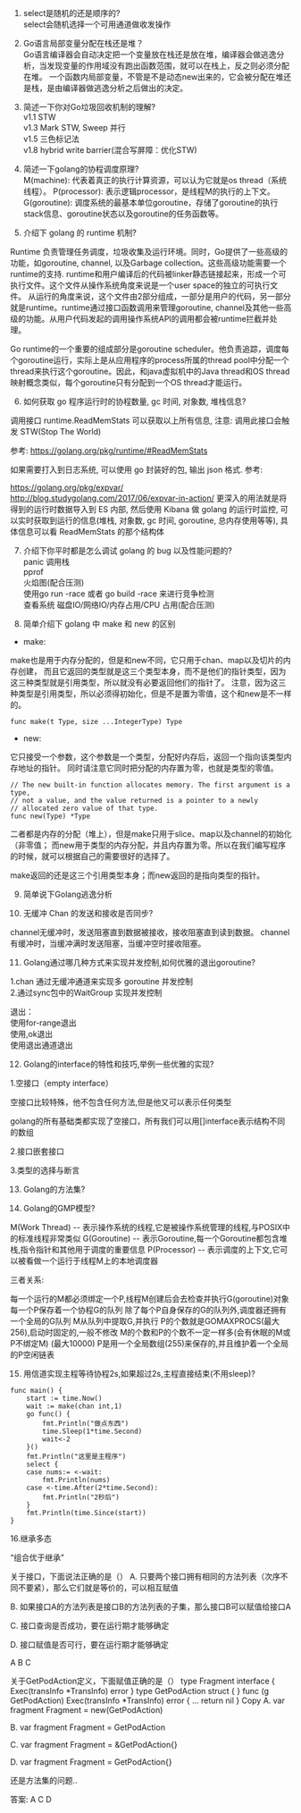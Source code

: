 


1. select是随机的还是顺序的?     
select会随机选择一个可用通道做收发操作

2. Go语言局部变量分配在栈还是堆？    
Go语言编译器会自动决定把一个变量放在栈还是放在堆，编译器会做逃逸分析，当发现变量的作用域没有跑出函数范围，就可以在栈上，反之则必须分配在堆。
一个函数内局部变量，不管是不是动态new出来的，它会被分配在堆还是栈，是由编译器做逃逸分析之后做出的决定。

3. 简述一下你对Go垃圾回收机制的理解?    
v1.1 STW    
v1.3 Mark STW, Sweep 并行    
v1.5 三色标记法    
v1.8 hybrid write barrier(混合写屏障：优化STW)    

4. 简述一下golang的协程调度原理?    
M(machine): 代表着真正的执行计算资源，可以认为它就是os thread（系统线程）。
P(processor): 表示逻辑processor，是线程M的执行的上下文。
G(goroutine): 调度系统的最基本单位goroutine，存储了goroutine的执行stack信息、goroutine状态以及goroutine的任务函数等。


5. 介绍下 golang 的 runtime 机制?    

Runtime 负责管理任务调度，垃圾收集及运行环境。同时，Go提供了一些高级的功能，如goroutine, channel, 以及Garbage collection。这些高级功能需要一个runtime的支持. runtime和用户编译后的代码被linker静态链接起来，形成一个可执行文件。这个文件从操作系统角度来说是一个user space的独立的可执行文件。 从运行的角度来说，这个文件由2部分组成，一部分是用户的代码，另一部分就是runtime。runtime通过接口函数调用来管理goroutine, channel及其他一些高级的功能。从用户代码发起的调用操作系统API的调用都会被runtime拦截并处理。

Go runtime的一个重要的组成部分是goroutine scheduler。他负责追踪，调度每个goroutine运行，实际上是从应用程序的process所属的thread pool中分配一个thread来执行这个goroutine。因此，和java虚拟机中的Java thread和OS thread映射概念类似，每个goroutine只有分配到一个OS thread才能运行。

6. 如何获取 go 程序运行时的协程数量, gc 时间, 对象数, 堆栈信息?

调用接口 runtime.ReadMemStats 可以获取以上所有信息, 注意: 调用此接口会触发 STW(Stop The World)

参考: https://golang.org/pkg/runtime/#ReadMemStats

如果需要打入到日志系统, 可以使用 go 封装好的包, 输出 json 格式. 参考:

https://golang.org/pkg/expvar/
http://blog.studygolang.com/2017/06/expvar-in-action/
更深入的用法就是将得到的运行时数据导入到 ES 内部, 然后使用 Kibana 做 golang 的运行时监控, 可以实时获取到运行的信息(堆栈, 对象数, gc 时间, goroutine, 总内存使用等等), 具体信息可以看 ReadMemStats 的那个结构体

7. 介绍下你平时都是怎么调试 golang 的 bug 以及性能问题的?    
panic 调用栈    
pprof    
火焰图(配合压测)        
使用go run -race 或者 go build -race 来进行竞争检测        
查看系统 磁盘IO/网络IO/内存占用/CPU 占用(配合压测)        


8. 简单介绍下 golang 中 make 和 new 的区别    
- make:

make也是用于内存分配的，但是和new不同，它只用于chan、map以及切片的内存创建，
而且它返回的类型就是这三个类型本身，而不是他们的指针类型，因为这三种类型就是引用类型，所以就没有必要返回他们的指针了。
注意，因为这三种类型是引用类型，所以必须得初始化，但是不是置为零值，这个和new是不一样的。
```
func make(t Type, size ...IntegerType) Type
```

- new:

它只接受一个参数，这个参数是一个类型，分配好内存后，返回一个指向该类型内存地址的指针。
同时请注意它同时把分配的内存置为零，也就是类型的零值。

```
// The new built-in function allocates memory. The first argument is a type,
// not a value, and the value returned is a pointer to a newly
// allocated zero value of that type.
func new(Type) *Type
```

二者都是内存的分配（堆上），但是make只用于slice、map以及channel的初始化（非零值；
而new用于类型的内存分配，并且内存置为零。所以在我们编写程序的时候，就可以根据自己的需要很好的选择了。

make返回的还是这三个引用类型本身；而new返回的是指向类型的指针。


9. 简单说下Golang逃逸分析



10. 无缓冲 Chan 的发送和接收是否同步?

channel无缓冲时，发送阻塞直到数据被接收，接收阻塞直到读到数据。
channel有缓冲时，当缓冲满时发送阻塞，当缓冲空时接收阻塞。

11. Golang通过哪几种方式来实现并发控制,如何优雅的退出goroutine?       
 
1.chan 通过无缓冲通道来实现多 goroutine 并发控制    
2.通过sync包中的WaitGroup 实现并发控制    

退出：        
使用for-range退出    
使用,ok退出    
使用退出通道退出    

12. Golang的interface的特性和技巧,举例一些优雅的实现?

1.空接口（empty interface）    

空接口比较特殊，他不包含任何方法,但是他又可以表示任何类型

golang的所有基础类都实现了空接口，所有我们可以用[]interface表示结构不同的数组

2.接口嵌套接口

3.类型的选择与断言


13. Golang的方法集?    


14. Golang的GMP模型?

M(Work Thread) -- 表示操作系统的线程,它是被操作系统管理的线程,与POSIX中的标准线程非常类似
G(Goroutine) -- 表示Goroutine,每一个Goroutine都包含堆栈,指令指针和其他用于调度的重要信息
P(Processor) -- 表示调度的上下文,它可以被看做一个运行于线程M上的本地调度器

三者关系:

每一个运行的M都必须绑定一个P,线程M创建后会去检查并执行G(goroutine)对象
每一个P保存着一个协程G的队列
除了每个P自身保存的G的队列外,调度器还拥有一个全局的G队列
M从队列中提取G,并执行
P的个数就是GOMAXPROCS(最大256),启动时固定的,一般不修改
M的个数和P的个数不一定一样多(会有休眠的M或P不绑定M) (最大10000)
P是用一个全局数组(255)来保存的,并且维护着一个全局的P空闲链表


15. 用信道实现主程等待协程2s,如果超过2s,主程直接结束(不用sleep)?

```
func main() {
    start := time.Now()
    wait := make(chan int,1)
    go func() {
        fmt.Println("做点东西")
        time.Sleep(1*time.Second)
        wait<-2
    }()
    fmt.Println("这里是主程序")
    select {
    case nums:= <-wait:
        fmt.Println(nums)
    case <-time.After(2*time.Second):
        fmt.Println("2秒后")
    }
    fmt.Println(time.Since(start))
}
```

16.继承多态

“组合优于继承”


关于接口，下面说法正确的是（）
A. 只要两个接口拥有相同的方法列表（次序不同不要紧），那么它们就是等价的，可以相互赋值

B. 如果接口A的方法列表是接口B的方法列表的子集，那么接口B可以赋值给接口A

C. 接口查询是否成功，要在运行期才能够确定

D. 接口赋值是否可行，要在运行期才能够确定

 A B C
 
 
关于GetPodAction定义，下面赋值正确的是（）
type Fragment interface {
        Exec(transInfo *TransInfo) error
}
type GetPodAction struct {
}
func (g GetPodAction) Exec(transInfo *TransInfo) error {
        ...
        return nil
}
Copy
A. var fragment Fragment = new(GetPodAction)

B. var fragment Fragment = GetPodAction

C. var fragment Fragment = &GetPodAction{}

D. var fragment Fragment = GetPodAction{}

还是方法集的问题..

答案: A C D
